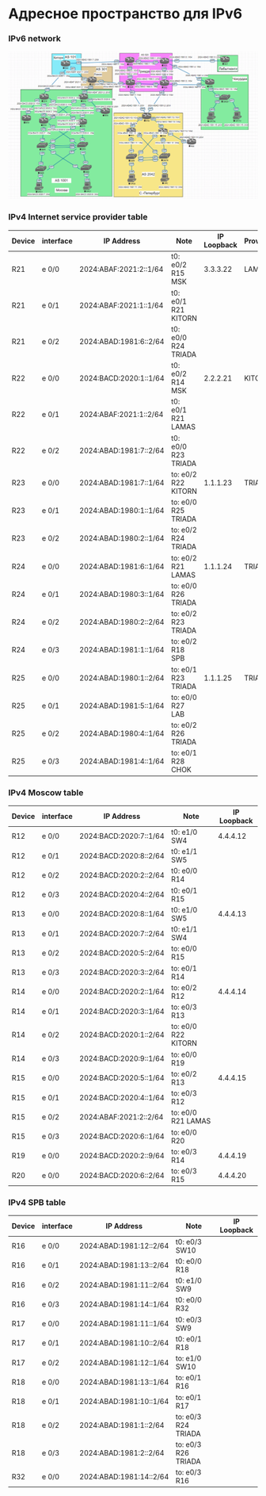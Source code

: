 # Адресное пространство для IPv6
### IPv6 network  
![alt-текст](https://github.com/stanlaz/otus_network_engineer/blob/main/Лабораторные%20работы/Network%20design/IPv6/2024-07-10_15-44-25.png)  
### IPv4 Internet service provider table  
Device | interface | IP Address            | Note              |IP Loopback|	Provider    |  
-------|-----------|-----------------------|-------------------|-----------|----------------|  
R21    | e 0/0     |2024:ABAF:2021:2::1/64 |t0: e0/2 R15 MSK   |3.3.3.22   |LAMAS           |   
R21    | e 0/1     |2024:ABAF:2021:1::1/64 |t0: e0/1 R21 KITORN|           |                |
R21    | e 0/2     |2024:ABAD:1981:6::2/64 |t0: e0/0 R24 TRIADA|           |                |
R22    | e 0/0     |2024:BACD:2020:1::1/64 |t0: e0/2 R14 MSK   |2.2.2.21   |KITORN          |
R22    | e 0/1     |2024:ABAF:2021:1::2/64 |t0: e0/1 R21 LAMAS |           |                |
R22    | e 0/2     |2024:ABAD:1981:7::2/64 |t0: e0/0 R23 TRIADA|           |                |
R23    | e 0/0     |2024:ABAD:1981:7::1/64 |to: e0/2 R22 KITORN|1.1.1.23   |TRIADA          |
R23    | e 0/1     |2024:ABAD:1980:1::1/64 |to: e0/0 R25 TRIADA|           |                |
R23    | e 0/2     |2024:ABAD:1980:2::1/64 |to: e0/2 R24 TRIADA|           |                |
R24    | e 0/0     |2024:ABAD:1981:6::1/64 |to: e0/2 R21 LAMAS |1.1.1.24   |TRIADA          |
R24    | e 0/1     |2024:ABAD:1980:3::1/64 |to: e0/0 R26 TRIADA|           |                |
R24    | e 0/2     |2024:ABAD:1980:2::2/64 |to: e0/2 R23 TRIADA|           |                |
R24    | e 0/3     |2024:ABAD:1981:1::1/64 |to: e0/2 R18 SPB   |           |                |
R25    | e 0/0     |2024:ABAD:1980:1::2/64 |to: e0/1 R23 TRIADA|1.1.1.25   |TRIADA          |
R25    | e 0/1     |2024:ABAD:1981:5::1/64 |to: e0/0 R27 LAB   |           |                |
R25    | e 0/2     |2024:ABAD:1980:4::1/64 |to: e0/2 R26 TRIADA|           |                |
R25    | e 0/3     |2024:ABAD:1981:4::1/64 |to: e0/1 R28 CHOK  |           |                |

### IPv4 Moscow table  
Device | interface | IP Address            | Note              |IP Loopback|  
-------|-----------|-----------------------|-------------------|-----------|  
R12    | e 0/0     |2024:BACD:2020:7::1/64 |t0: e1/0 SW4       |4.4.4.12   |   
R12    | e 0/1     |2024:BACD:2020:8::2/64 |t0: e1/1 SW5       |           |
R12    | e 0/2     |2024:BACD:2020:2::2/64 |t0: e0/0 R14       |           |
R12    | e 0/3     |2024:BACD:2020:4::2/64 |t0: e0/1 R15       |           |
R13    | e 0/0     |2024:BACD:2020:8::1/64 |t0: e1/0 SW5       |4.4.4.13   |
R13    | e 0/1     |2024:BACD:2020:7::2/64 |t0: e1/1 SW4       |           |
R13    | e 0/2     |2024:BACD:2020:5::2/64 |to: e0/0 R15       |           |
R13    | e 0/3     |2024:BACD:2020:3::2/64 |to: e0/1 R14       |           |
R14    | e 0/0     |2024:BACD:2020:2::1/64 |to: e0/2 R12       |4.4.4.14   |
R14    | e 0/1     |2024:BACD:2020:3::1/64 |to: e0/3 R13       |           |
R14    | e 0/2     |2024:BACD:2020:1::2/64 |to: e0/0 R22 KITORN|           |
R14    | e 0/3     |2024:BACD:2020:9::1/64 |to: e0/0 R19       |           |
R15    | e 0/0     |2024:BACD:2020:5::1/64 |to: e0/2 R13       |4.4.4.15   |
R15    | e 0/1     |2024:BACD:2020:4::1/64 |to: e0/3 R12       |           |
R15    | e 0/2     |2024:ABAF:2021:2::2/64 |to: e0/0 R21 LAMAS |           |
R15    | e 0/3     |2024:BACD:2020:6::1/64 |to: e0/0 R20       |           |
R19    | e 0/0     |2024:BACD:2020:2::9/64 |to: e0/3 R14       |4.4.4.19   |
R20    | e 0/0     |2024:BACD:2020:6::2/64 |to: e0/3 R15       |4.4.4.20   |  

### IPv4 SPB table  
Device | interface | IP Address            | Note              |IP Loopback|  
-------|-----------|-----------------------|-------------------|-----------|  
R16    | e 0/0     |2024:ABAD:1981:12::2/64|t0: e0/3 SW10      |           |   
R16    | e 0/1     |2024:ABAD:1981:13::2/64|t0: e0/0 R18       |           |
R16    | e 0/2     |2024:ABAD:1981:11::2/64|t0: e1/0 SW9       |           |
R16    | e 0/3     |2024:ABAD:1981:14::1/64|t0: e0/0 R32       |           |
R17    | e 0/0     |2024:ABAD:1981:11::1/64|t0: e0/3 SW9       |           |
R17    | e 0/1     |2024:ABAD:1981:10::2/64|t0: e0/1 R18       |           |
R17    | e 0/2     |2024:ABAD:1981:12::1/64|to: e1/0 SW10      |           |
R18    | e 0/0     |2024:ABAD:1981:13::1/64|to: e0/1 R16       |           |
R18    | e 0/1     |2024:ABAD:1981:10::1/64|to: e0/1 R17       |           |
R18    | e 0/2     |2024:ABAD:1981:1::2/64 |to: e0/3 R24 TRIADA|           |
R18    | e 0/3     |2024:ABAD:1981:2::2/64 |to: e0/3 R26 TRIADA|           |
R32    | e 0/0     |2024:ABAD:1981:14::2/64|to: e0/3 R16       |           |




  

